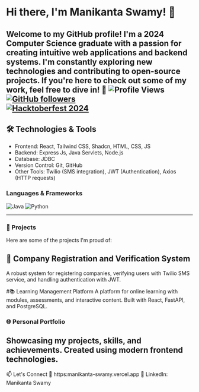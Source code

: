 <!--
**Manikanta-swamy/Manikanta-swamy** is a ✨ _special_ ✨ repository because its `README.md` (this file) appears on your GitHub profile.

Here are some ideas to get you started:

- 🔭 I’m currently working on ...
- 🌱 I’m currently learning ...
- 👯 I’m looking to collaborate on ...
- 🤔 I’m looking for help with ...
- 💬 Ask me about ...
- 📫 How to reach me: ...
- 😄 Pronouns: ...
- ⚡ Fun fact: ...
-->

# Hi there, I'm Manikanta Swamy! 👋

Welcome to my GitHub profile! 
I'm a 2024 Computer Science graduate with a passion for creating intuitive web applications and backend systems. I'm constantly exploring new technologies and contributing to open-source projects. If you're here to check out some of my work, feel free to dive in! 🚀
![Profile Views](https://komarev.com/ghpvc/?username=Manikanta-swamy&color=blueviolet)  
[![GitHub followers](https://img.shields.io/github/followers/Manikanta-swamy?label=Followers&style=social)](https://github.com/Manikanta-swamy)  
[![Hacktoberfest 2024](https://img.shields.io/badge/Hacktoberfest%202024-Contributor-orange)](https://hacktoberfest.com/)
---
## 🛠️ Technologies & Tools
- Frontend: React, Tailwind CSS, Shadcn, HTML, CSS, JS
- Backend: Express Js, Java Servlets, Node.js
- Database: JDBC
- Version Control: Git, GitHub
- Other Tools: Twilio (SMS integration), JWT (Authentication), Axios (HTTP requests)
### Languages & Frameworks
![Java](https://img.shields.io/badge/Java-ED8B00?style=for-the-badge&logo=java&logoColor=white)
![Python](https://img.shields.io/badge/Python-3776AB?style=for-the-badge&logo=python&logoColor=white)

---

### 🌟 Projects
Here are some of the projects I'm proud of:

## 🔐 Company Registration and Verification System
A robust system for registering companies, verifying users with Twilio SMS service, and handling authentication with JWT.

#📚 Learning Management Platform
A platform for online learning with modules, assessments, and interactive content. Built with React, FastAPI, and PostgreSQL.

### 🌐 Personal Portfolio
Showcasing my projects, skills, and achievements. Created using modern frontend technologies.
---
📫 Let's Connect
💼 https:manikanta-swamy.vercel.app
💬 LinkedIn: Manikanta Swamy
